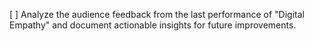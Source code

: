 [ ] Analyze the audience feedback from the last performance of "Digital Empathy" and document actionable insights for future improvements.
